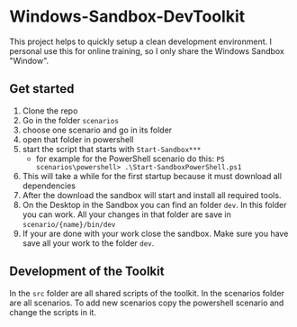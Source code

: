 # Windows-Sandbox-DevToolkit

This project helps to quickly setup a clean development environment. I personal use this for online training, so I only share the Windows Sandbox "Window".

## Get started

1. Clone the repo
2. Go in the folder `scenarios`
3. choose one scenario and go in its folder
4. open that folder in powershell
5. start the script that starts with `Start-Sandbox***`
   - for example for the PowerShell scenario do this: `PS scenarios\powershell> .\Start-SandboxPowerShell.ps1`
6. This will take a while for the first startup because it must download all dependencies
7. After the download the sandbox will start and install all required tools.
8. On the Desktop in the Sandbox you can find an folder `dev`. In this folder you can work. All your changes in that folder are save in `scenario/{name}/bin/dev`
9. If your are done with your work close the sandbox. Make sure you have save all your work to the folder `dev`.

## Development of the Toolkit

In the `src` folder are all shared scripts of the toolkit. In the scenarios folder are all scenarios. To add new scenarios copy the powershell scenario and change the scripts in it.
